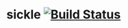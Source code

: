 # sickle [![Build Status](https://travis-ci.org/simkimsia/UtilityBehaviors.png)](https://travis-ci.org/simoncopsey/sickle.svg?branch=master)
